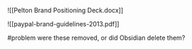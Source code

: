 
![[Pelton Brand Positioning Deck.docx]]


![[paypal-brand-guidelines-2013.pdf]]


#problem were these removed, or did Obsidian delete them?